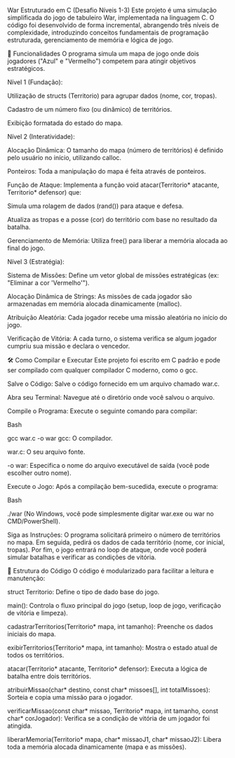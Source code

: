 War Estruturado em C (Desafio Níveis 1-3)
Este projeto é uma simulação simplificada do jogo de tabuleiro War, implementada na linguagem C. O código foi desenvolvido de forma incremental, abrangendo três níveis de complexidade, introduzindo conceitos fundamentais de programação estruturada, gerenciamento de memória e lógica de jogo.

🚀 Funcionalidades
O programa simula um mapa de jogo onde dois jogadores ("Azul" e "Vermelho") competem para atingir objetivos estratégicos.

Nível 1 (Fundação):

Utilização de structs (Territorio) para agrupar dados (nome, cor, tropas).

Cadastro de um número fixo (ou dinâmico) de territórios.

Exibição formatada do estado do mapa.

Nível 2 (Interatividade):

Alocação Dinâmica: O tamanho do mapa (número de territórios) é definido pelo usuário no início, utilizando calloc.

Ponteiros: Toda a manipulação do mapa é feita através de ponteiros.

Função de Ataque: Implementa a função void atacar(Territorio* atacante, Territorio* defensor) que:

Simula uma rolagem de dados (rand()) para ataque e defesa.

Atualiza as tropas e a posse (cor) do território com base no resultado da batalha.

Gerenciamento de Memória: Utiliza free() para liberar a memória alocada ao final do jogo.

Nível 3 (Estratégia):

Sistema de Missões: Define um vetor global de missões estratégicas (ex: "Eliminar a cor 'Vermelho'").

Alocação Dinâmica de Strings: As missões de cada jogador são armazenadas em memória alocada dinamicamente (malloc).

Atribuição Aleatória: Cada jogador recebe uma missão aleatória no início do jogo.

Verificação de Vitória: A cada turno, o sistema verifica se algum jogador cumpriu sua missão e declara o vencedor.

🛠️ Como Compilar e Executar
Este projeto foi escrito em C padrão e pode ser compilado com qualquer compilador C moderno, como o gcc.

Salve o Código: Salve o código fornecido em um arquivo chamado war.c.

Abra seu Terminal: Navegue até o diretório onde você salvou o arquivo.

Compile o Programa: Execute o seguinte comando para compilar:

Bash

gcc war.c -o war
gcc: O compilador.

war.c: O seu arquivo fonte.

-o war: Especifica o nome do arquivo executável de saída (você pode escolher outro nome).

Execute o Jogo: Após a compilação bem-sucedida, execute o programa:

Bash

./war
(No Windows, você pode simplesmente digitar war.exe ou war no CMD/PowerShell).

Siga as Instruções: O programa solicitará primeiro o número de territórios no mapa. Em seguida, pedirá os dados de cada território (nome, cor inicial, tropas). Por fim, o jogo entrará no loop de ataque, onde você poderá simular batalhas e verificar as condições de vitória.

📁 Estrutura do Código
O código é modularizado para facilitar a leitura e manutenção:

struct Territorio: Define o tipo de dado base do jogo.

main(): Controla o fluxo principal do jogo (setup, loop de jogo, verificação de vitória e limpeza).

cadastrarTerritorios(Territorio* mapa, int tamanho): Preenche os dados iniciais do mapa.

exibirTerritorios(Territorio* mapa, int tamanho): Mostra o estado atual de todos os territórios.

atacar(Territorio* atacante, Territorio* defensor): Executa a lógica de batalha entre dois territórios.

atribuirMissao(char* destino, const char* missoes[], int totalMissoes): Sorteia e copia uma missão para o jogador.

verificarMissao(const char* missao, Territorio* mapa, int tamanho, const char* corJogador): Verifica se a condição de vitória de um jogador foi atingida.

liberarMemoria(Territorio* mapa, char* missaoJ1, char* missaoJ2): Libera toda a memória alocada dinamicamente (mapa e as missões).
